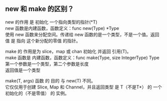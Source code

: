 
## new 和 make 的区别？

new 的作用 是 初始化 一个指向类型的指针(*T)  
new 函数是内建函数，函数定义：func new(Type) *Type  
使用 new 函数来分配空间。传递给 new 函数的是一个类型，不是一个值。返回值 是 指向 这个新分配的零值 的指针。  



make 的 作用是为 slice，map 或 chan 初始化 并返回 引用(T)。  
make 函数是 内建函数，函数定义：func make(Type, size IntegerType) Type
第一个参数是一个类型，第二个参数是长度  
返回值是一个类型  

make(T, args) 函数 的 目的 与 new(T) 不同。  
它仅仅用于创建 Slice, Map 和 Channel，并且返回类型 是 T（不是T*） 的 一个初始化的（不是零值） 的 实例。  